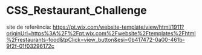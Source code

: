 # CSS_Restaurant_Challenge

site de referência:
https://pt.wix.com/website-template/view/html/1911?originUrl=https%3A%2F%2Fpt.wix.com%2Fwebsite%2Ftemplates%2Fhtml%2Frestaurants-food&tpClick=view_button&esi=0b417472-0a00-461b-9f2f-01f03296172c
